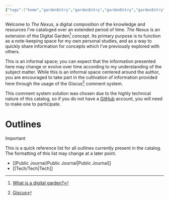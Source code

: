 ```yaml
---
{"tags":["home","gardenEntry","gardenEntry","gardenEntry","gardenEntry"],"authors":["Atri"],"dg-publish":true,"dg-home":true,"dg-pinned":true,"dg-note-icon":"home","permalink":"/home/","pinned":true,"dgPassFrontmatter":true,"noteIcon":"home","created":"2024-03-05T11:02:30.126-05:00","updated":"2024-03-11T16:25:23.876-04:00"}
---
```


Welcome to *The Nexus*, a digital composition of the knowledge and resources I’ve cataloged over an extended period of time. *The Nexus* is an extension of the Digital Garden[^1] concept. Its primary purpose is to function as a note-keeping space for my own personal studies, and as a way to quickly share information for concepts which I’ve previously explored with others.

This is an informal space; you can expect that the information presented here may change or evolve over time according to my understanding of the subject matter. While this is an informal space centered around the author, you are encouraged to take part in the cultivation of information provided here through the usage of the Giscus[^2] comment system.

This comment system solution was chosen due to the highly technical nature of this catalog, so if you do not have a [GitHub](https://github.com/) account, you will need to make one to participate.

# Outlines

> [!important] 
> This is a quick reference list for all outlines currently present in the catalog. The formatting of this list may change at a later point.

- [[Public Journal/Public Journal\|Public Journal]]
- [[Tech/Tech\|Tech]]

[^1]: [What is a digital garden?](https://www.thunknotes.com/blog/what-is-a-digital-garden)
[^2]: [Giscus](https://giscus.app)
